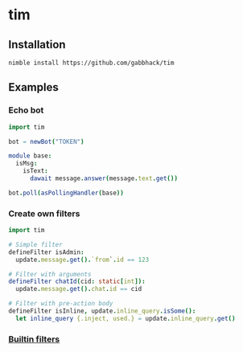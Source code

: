 # tim

## Installation

`nimble install https://github.com/gabbhack/tim`

## Examples

### Echo bot

```nim
import tim

bot = newBot("TOKEN")

module base:
  isMsg:
    isText:
      dawait message.answer(message.text.get())

bot.poll(asPollingHandler(base))
```

### Create own filters

```nim
import tim

# Simple filter
defineFilter isAdmin:
  update.message.get().`from`.id == 123

# Filter with arguments
defineFilter chatId(cid: static[int]):
  update.message.get().chat.id == cid

# Filter with pre-action body
defineFilter isInline, update.inline_query.isSome():
  let inline_query {.inject, used.} = update.inline_query.get()
```

### [Builtin filters](https://github.com/gabbhack/tim/blob/master/src/tim/private/filters.nim)
